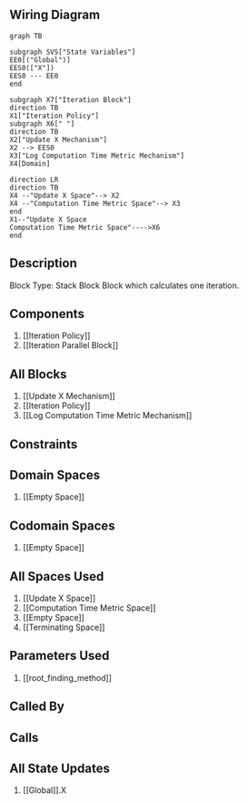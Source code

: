 ## Wiring Diagram

```mermaid
graph TB

subgraph SVS["State Variables"]
EE0[("Global")]
EES0(["X"])
EES0 --- EE0
end

subgraph X7["Iteration Block"]
direction TB
X1["Iteration Policy"]
subgraph X6[" "]
direction TB
X2["Update X Mechanism"]
X2 --> EES0
X3["Log Computation Time Metric Mechanism"]
X4[Domain]

direction LR
direction TB
X4 --"Update X Space"--> X2
X4 --"Computation Time Metric Space"--> X3
end
X1--"Update X Space
Computation Time Metric Space"---->X6
end
```

## Description

Block Type: Stack Block
Block which calculates one iteration.
## Components
1. [[Iteration Policy]]
2. [[Iteration Parallel Block]]

## All Blocks
1. [[Update X Mechanism]]
2. [[Iteration Policy]]
3. [[Log Computation Time Metric Mechanism]]

## Constraints

## Domain Spaces
1. [[Empty Space]]

## Codomain Spaces
1. [[Empty Space]]

## All Spaces Used
1. [[Update X Space]]
2. [[Computation Time Metric Space]]
3. [[Empty Space]]
4. [[Terminating Space]]

## Parameters Used
1. [[root_finding_method]]

## Called By

## Calls

## All State Updates
1. [[Global]].X

